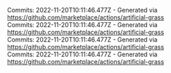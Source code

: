 Commits: 2022-11-20T10:11:46.477Z - Generated via https://github.com/marketplace/actions/artificial-grass
<br>
Commits: 2022-11-20T10:11:46.477Z - Generated via https://github.com/marketplace/actions/artificial-grass
<br>
Commits: 2022-11-20T10:11:46.477Z - Generated via https://github.com/marketplace/actions/artificial-grass
<br>
Commits: 2022-11-20T10:11:46.477Z - Generated via https://github.com/marketplace/actions/artificial-grass
<br>
